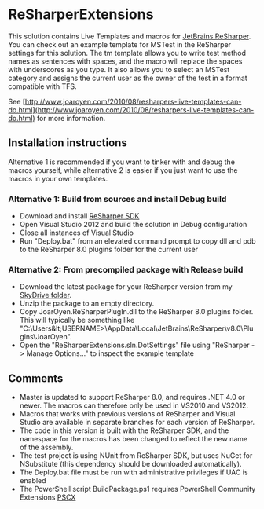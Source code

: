 ReSharperExtensions
===================
This solution contains Live Templates and macros for [JetBrains ReSharper](http://www.jetbrains.com/resharper/). You can check out an example template for MSTest in the ReSharper settings for this solution. The tm template allows you to write test method names as sentences with spaces, and the macro will replace the spaces with underscores as you type. It also allows you to select an MSTest category and assigns the current user as the owner of the test in a format compatible with TFS.

See [http://www.joaroyen.com/2010/08/resharpers-live-templates-can-do.html](http://www.joaroyen.com/2010/08/resharpers-live-templates-can-do.html) for more information.

Installation instructions
-------------------------

Alternative 1 is recommended if you want to tinker with and debug the macros yourself, while alternative 2 is easier if you just want to use the macros in your own templates.

### Alternative 1: Build from sources and install Debug build ###

* Download and install [ReSharper SDK](http://www.jetbrains.com/resharper/download/index.html)
* Open Visual Studio 2012 and build the solution in Debug configuration
* Close all instances of Visual Studio
* Run "Deploy.bat" from an elevated command prompt to copy dll and pdb to the ReSharper 8.0 plugins folder for the current user

### Alternative 2: From precompiled package with Release build ###

* Download the latest package for your ReSharper version from my [SkyDrive folder](http://sdrv.ms/XBPFYA).
* Unzip the package to an empty directory.
* Copy JoarOyen.ReSharperPlugIn.dll to the ReSharper 8.0 plugins folder. This will typically be something like "C:\Users\&lt;USERNAME&gt;\AppData\Local\JetBrains\ReSharper\v8.0\Plugins\JoarOyen\".
* Open the "ReSharperExtensions.sln.DotSettings" file using "ReSharper -> Manage Options..." to inspect the example template

Comments
--------

* Master is updated to support ReSharper 8.0, and requires .NET 4.0 or newer. The macros can therefore only be used in VS2010 and VS2012.
* Macros that works with previous versions of ReSharper and Visual Studio are available in separate branches for each version of ReSharper.
* The code in this version is built with the ReSharper SDK, and the namespace for the macros has been changed to reflect the new name of the assembly.
* The test project is using NUnit from ReSharper SDK, but uses NuGet for NSubstitute (this dependency should be downloaded automatically).
* The Deploy.bat file must be run with administrative privileges if UAC is enabled
* The PowerShell script BuildPackage.ps1 requires PowerShell Community Extensions [PSCX](http://pscx.codeplex.com/)
